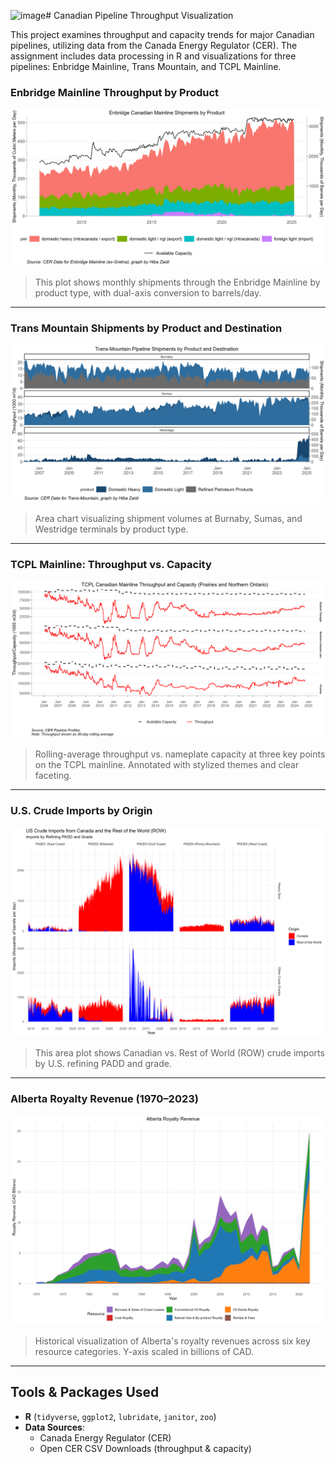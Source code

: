 ![image](https://github.com/user-attachments/assets/91f70c24-0ced-4d8b-b644-343dc7acdb49)# Canadian Pipeline Throughput Visualization

This project examines throughput and capacity trends for major Canadian pipelines, utilizing data from the Canada Energy Regulator (CER). The assignment includes data processing in R and visualizations for three pipelines: Enbridge Mainline, Trans Mountain, and TCPL Mainline.

### Enbridge Mainline Throughput by Product

![Enbridge Mainline Plot](Images/enbridge_plot.png)

> This plot shows monthly shipments through the Enbridge Mainline by product type, with dual-axis conversion to barrels/day.

---

### Trans Mountain Shipments by Product and Destination

![Trans Mountain Plot](Images/transmountain_plot.png)

> Area chart visualizing shipment volumes at Burnaby, Sumas, and Westridge terminals by product type.

---

### TCPL Mainline: Throughput vs. Capacity

![TCPL Plot](Images/tcpl_plot.png)

> Rolling-average throughput vs. nameplate capacity at three key points on the TCPL mainline. Annotated with stylized themes and clear faceting.

---

### U.S. Crude Imports by Origin

![U.S. Crude Imports Plot](Images/us_imports_plot.png)

> This area plot shows Canadian vs. Rest of World (ROW) crude imports by U.S. refining PADD and grade.

---

### Alberta Royalty Revenue (1970–2023)

![Alberta Royalty Revenue Plot](Images/royalty_rev_plot.png)

> Historical visualization of Alberta's royalty revenues across six key resource categories. Y-axis scaled in billions of CAD.

---

## Tools & Packages Used

- **R** (`tidyverse`, `ggplot2`, `lubridate`, `janitor`, `zoo`)
- **Data Sources**:
  - Canada Energy Regulator (CER)
  - Open CER CSV Downloads (throughput & capacity)


